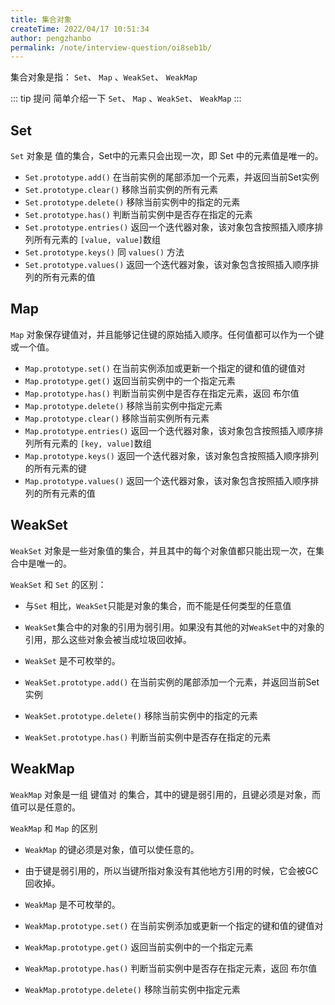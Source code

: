 ```yaml
---
title: 集合对象
createTime: 2022/04/17 10:51:34
author: pengzhanbo
permalink: /note/interview-question/oi8seb1b/
---
```


集合对象是指： `Set`、 `Map` 、`WeakSet`、 `WeakMap`

::: tip 提问
简单介绍一下 `Set`、 `Map` 、`WeakSet`、 `WeakMap`
:::

## Set

`Set` 对象是 值的集合，Set中的元素只会出现一次，即 Set 中的元素值是唯一的。

- `Set.prototype.add()` 在当前实例的尾部添加一个元素，并返回当前Set实例
- `Set.prototype.clear()` 移除当前实例的所有元素
- `Set.prototype.delete()` 移除当前实例中的指定的元素
- `Set.prototype.has()` 判断当前实例中是否存在指定的元素
- `Set.prototype.entries()` 返回一个迭代器对象，该对象包含按照插入顺序排列所有元素的 `[value, value]`数组
- `Set.prototype.keys()` 同 `values()` 方法
- `Set.prototype.values()` 返回一个迭代器对象，该对象包含按照插入顺序排列的所有元素的值

## Map

`Map` 对象保存键值对，并且能够记住键的原始插入顺序。任何值都可以作为一个键或一个值。

- `Map.prototype.set()` 在当前实例添加或更新一个指定的键和值的键值对
- `Map.prototype.get()` 返回当前实例中的一个指定元素
- `Map.prototype.has()` 判断当前实例中是否存在指定元素，返回 布尔值
- `Map.prototype.delete()` 移除当前实例中指定元素
- `Map.prototype.clear()` 移除当前实例所有元素
- `Map.prototype.entries()` 返回一个迭代器对象，该对象包含按照插入顺序排列所有元素的 `[key, value]`数组
- `Map.prototype.keys()` 返回一个迭代器对象，该对象包含按照插入顺序排列的所有元素的键
- `Map.prototype.values()` 返回一个迭代器对象，该对象包含按照插入顺序排列的所有元素的值

## WeakSet

`WeakSet` 对象是一些对象值的集合，并且其中的每个对象值都只能出现一次，在集合中是唯一的。

`WeakSet` 和 `Set` 的区别：

- 与`Set` 相比，`WeakSet`只能是对象的集合，而不能是任何类型的任意值
- `WeakSet`集合中的对象的引用为弱引用。如果没有其他的对`WeakSet`中的对象的引用，那么这些对象会被当成垃圾回收掉。
- `WeakSet` 是不可枚举的。

- `WeakSet.prototype.add()` 在当前实例的尾部添加一个元素，并返回当前Set实例
- `WeakSet.prototype.delete()` 移除当前实例中的指定的元素
- `WeakSet.prototype.has()` 判断当前实例中是否存在指定的元素

## WeakMap

`WeakMap` 对象是一组 键值对 的集合，其中的键是弱引用的，且键必须是对象，而值可以是任意的。

`WeakMap` 和 `Map` 的区别
- `WeakMap` 的键必须是对象，值可以使任意的。
- 由于键是弱引用的，所以当键所指对象没有其他地方引用的时候，它会被GC回收掉。
- `WeakMap` 是不可枚举的。

- `WeakMap.prototype.set()` 在当前实例添加或更新一个指定的键和值的键值对
- `WeakMap.prototype.get()` 返回当前实例中的一个指定元素
- `WeakMap.prototype.has()` 判断当前实例中是否存在指定元素，返回 布尔值
- `WeakMap.prototype.delete()` 移除当前实例中指定元素
